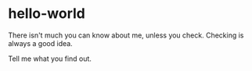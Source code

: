 # hello-world
There isn't much you can know about me, unless you check.
Checking is always a good idea.

Tell me what you find out.
